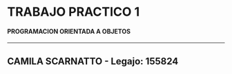 # TRABAJO PRACTICO 1

#### PROGRAMACION ORIENTADA A OBJETOS
------ 

## **CAMILA SCARNATTO** - Legajo: **155824**
